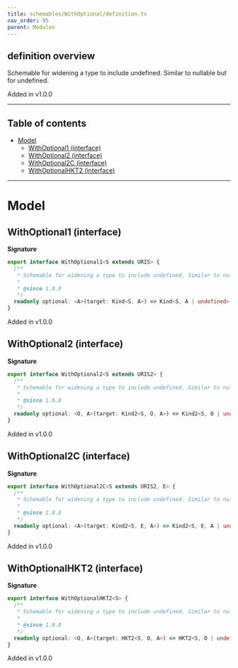 ```yaml
---
title: schemables/WithOptional/definition.ts
nav_order: 95
parent: Modules
---
```


## definition overview

Schemable for widening a type to include undefined. Similar to nullable but for undefined.

Added in v1.0.0

---

<h2 class="text-delta">Table of contents</h2>

- [Model](#model)
  - [WithOptional1 (interface)](#withoptional1-interface)
  - [WithOptional2 (interface)](#withoptional2-interface)
  - [WithOptional2C (interface)](#withoptional2c-interface)
  - [WithOptionalHKT2 (interface)](#withoptionalhkt2-interface)

---

# Model

## WithOptional1 (interface)

**Signature**

```ts
export interface WithOptional1<S extends URIS> {
  /**
   * Schemable for widening a type to include undefined. Similar to nullable but for undefined.
   *
   * @since 1.0.0
   */
  readonly optional: <A>(target: Kind<S, A>) => Kind<S, A | undefined>
}
```

Added in v1.0.0

## WithOptional2 (interface)

**Signature**

```ts
export interface WithOptional2<S extends URIS2> {
  /**
   * Schemable for widening a type to include undefined. Similar to nullable but for undefined.
   *
   * @since 1.0.0
   */
  readonly optional: <O, A>(target: Kind2<S, O, A>) => Kind2<S, O | undefined, A | undefined>
}
```

Added in v1.0.0

## WithOptional2C (interface)

**Signature**

```ts
export interface WithOptional2C<S extends URIS2, E> {
  /**
   * Schemable for widening a type to include undefined. Similar to nullable but for undefined.
   *
   * @since 1.0.0
   */
  readonly optional: <A>(target: Kind2<S, E, A>) => Kind2<S, E, A | undefined>
}
```

Added in v1.0.0

## WithOptionalHKT2 (interface)

**Signature**

```ts
export interface WithOptionalHKT2<S> {
  /**
   * Schemable for widening a type to include undefined. Similar to nullable but for undefined.
   *
   * @since 1.0.0
   */
  readonly optional: <O, A>(target: HKT2<S, O, A>) => HKT2<S, O | undefined, A | undefined>
}
```

Added in v1.0.0
